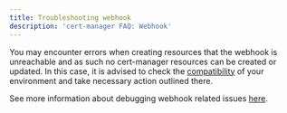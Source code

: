 ```yaml
---
title: Troubleshooting webhook
description: 'cert-manager FAQ: Webhook'
---
```


You may encounter errors when creating resources that the webhook is unreachable
and as such no cert-manager resources can be created or updated. In this case,
it is advised to check the
[compatibility](../installation/compatibility.md) of
your environment and take necessary action outlined there.

See more information about debugging webhook related issues [here](../concepts/webhook.md#known-problems-and-solutions).
